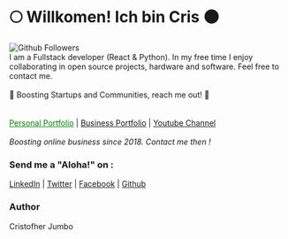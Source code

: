 <h1> 🌕 Willkomen! Ich bin Cris  🌑 </h1>
<div>
<img alt="Github Followers" src="https://img.shields.io/github/followers/srcristofher?style=social"/>
&nbsp;
</div>
<div>
  I am a Fullstack developer (React & Python). In my free time I enjoy collaborating in open source projects, hardware and software. Feel free to contact me.
<br/>
<br/>
🏹 Boosting Startups and Communities, reach me out! 🏹
</div>
<br/>
<br/>
<div>
<a style="color:green" href="https://cjumbo.me">Personal Portfolio</a> | <a href="https://believeplus.com">Business Portfolio</a> | <a href="https://www.youtube.com/channel/UCFddZttLe9EByIV-UluJ-Qg">Youtube Channel</a>
</div>
<br/>
<i>Boosting online business since 2018. Contact me then !</i>

### Send me a "Aloha!" on :
[LinkedIn](https://www.linkedin.com/in/cristofher-jumbo-jimenez/) | 
[Twitter](https://twitter.com/Ayton_que) | 
[Facebook](https://www.facebook.com/ibk.ibk.ibk) |
[Github](https://www.github.com/srcristofher)

### Author
Cristofher Jumbo

